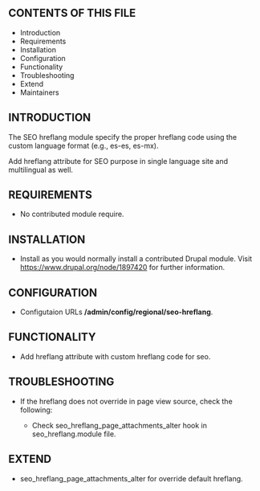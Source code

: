 CONTENTS OF THIS FILE
---------------------

 * Introduction
 * Requirements
 * Installation
 * Configuration
 * Functionality
 * Troubleshooting
 * Extend
 * Maintainers

INTRODUCTION
------------


The SEO hreflang module specify the proper hreflang code using the custom language format (e.g., es-es, es-mx).

Add hreflang attribute for SEO purpose in single language site and multilingual as well.


REQUIREMENTS
------------

* No contributed module require.

INSTALLATION
------------

* Install as you would normally install a contributed Drupal module. Visit
   https://www.drupal.org/node/1897420 for further information.


CONFIGURATION
-------------

* Configutaion URLs **/admin/config/regional/seo-hreflang**.

FUNCTIONALITY
-------------

* Add hreflang attribute with custom hreflang code for seo.

TROUBLESHOOTING
---------------

 * If the hreflang does not override in page view source, check the following:

   - Check seo_hreflang_page_attachments_alter hook in seo_hreflang.module file.

EXTEND
------

 * seo_hreflang_page_attachments_alter for override default hreflang.